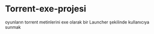 # Torrent-exe-projesi
oyunların torrent metinlerini exe olarak bir Launcher şekilinde kullanıcıya sunmak
